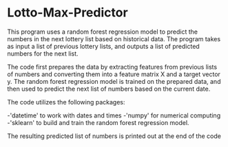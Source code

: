 # Lotto-Max-Predictor

This program uses a random forest regression model to predict the numbers in the next lottery list based on historical data. The program takes as input a list of previous lottery lists, and outputs a list of predicted numbers for the next list.

The code first prepares the data by extracting features from previous lists of numbers and converting them into a feature matrix X and a target vector y. The random forest regression model is trained on the prepared data, and then used to predict the next list of numbers based on the current date.

The code utilizes the following packages:

-'datetime' to work with dates and times
-'numpy' for numerical computing
-'sklearn' to build and train the random forest regression model.

The resulting predicted list of numbers is printed out at the end of the code
